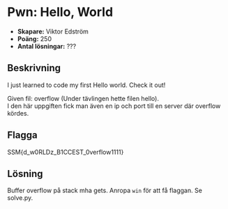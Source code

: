 # Pwn: Hello, World

- **Skapare:** Viktor Edström
- **Poäng:** 250
- **Antal lösningar:** ???

## Beskrivning
I just learned to code my first Hello world. Check it out!

Given fil: overflow (Under tävlingen hette filen hello).  
I den här uppgiften fick man även en ip och port till en server där overflow kördes.

## Flagga
SSM{d_w0RLDz_B1CCEST_0verflow1111}

## Lösning
Buffer overflow på stack mha gets. Anropa `win` för att få flaggan. Se solve.py.
